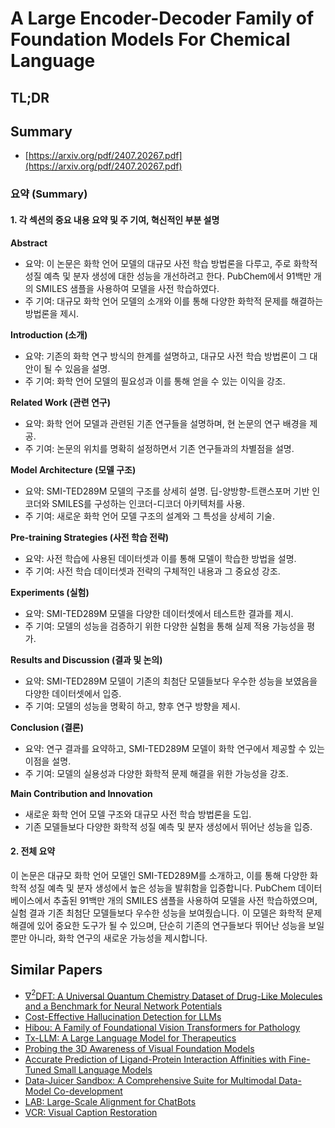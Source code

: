 # A Large Encoder-Decoder Family of Foundation Models For Chemical Language
## TL;DR
## Summary
- [https://arxiv.org/pdf/2407.20267.pdf](https://arxiv.org/pdf/2407.20267.pdf)

### 요약 (Summary)

#### 1. 각 섹션의 중요 내용 요약 및 주 기여, 혁신적인 부분 설명

**Abstract**
* 요약: 이 논문은 화학 언어 모델의 대규모 사전 학습 방법론을 다루고, 주로 화학적 성질 예측 및 분자 생성에 대한 성능을 개선하려고 한다. PubChem에서 91백만 개의 SMILES 샘플을 사용하여 모델을 사전 학습하였다.
* 주 기여: 대규모 화학 언어 모델의 소개와 이를 통해 다양한 화학적 문제를 해결하는 방법론을 제시.
  
**Introduction (소개)**
* 요약: 기존의 화학 연구 방식의 한계를 설명하고, 대규모 사전 학습 방법론이 그 대안이 될 수 있음을 설명.
* 주 기여: 화학 언어 모델의 필요성과 이를 통해 얻을 수 있는 이익을 강조.

**Related Work (관련 연구)**
* 요약: 화학 언어 모델과 관련된 기존 연구들을 설명하며, 현 논문의 연구 배경을 제공.
* 주 기여: 논문의 위치를 명확히 설정하면서 기존 연구들과의 차별점을 설명.

**Model Architecture (모델 구조)**
* 요약: SMI-TED289M 모델의 구조를 상세히 설명. 딥-양방향-트랜스포머 기반 인코더와 SMILES를 구성하는 인코더-디코더 아키텍처를 사용.
* 주 기여: 새로운 화학 언어 모델 구조의 설계와 그 특성을 상세히 기술.

**Pre-training Strategies (사전 학습 전략)**
* 요약: 사전 학습에 사용된 데이터셋과 이를 통해 모델이 학습한 방법을 설명.
* 주 기여: 사전 학습 데이터셋과 전략의 구체적인 내용과 그 중요성 강조.

**Experiments (실험)**
* 요약: SMI-TED289M 모델을 다양한 데이터셋에서 테스트한 결과를 제시.
* 주 기여: 모델의 성능을 검증하기 위한 다양한 실험을 통해 실제 적용 가능성을 평가.

**Results and Discussion (결과 및 논의)**
* 요약: SMI-TED289M 모델이 기존의 최첨단 모델들보다 우수한 성능을 보였음을 다양한 데이터셋에서 입증.
* 주 기여: 모델의 성능을 명확히 하고, 향후 연구 방향을 제시.

**Conclusion (결론)**
* 요약: 연구 결과를 요약하고, SMI-TED289M 모델이 화학 연구에서 제공할 수 있는 이점을 설명.
* 주 기여: 모델의 실용성과 다양한 화학적 문제 해결을 위한 가능성을 강조.

**Main Contribution and Innovation**
* 새로운 화학 언어 모델 구조와 대규모 사전 학습 방법론을 도입.
* 기존 모델들보다 다양한 화학적 성질 예측 및 분자 생성에서 뛰어난 성능을 입증.

#### 2. 전체 요약

이 논문은 대규모 화학 언어 모델인 SMI-TED289M를 소개하고, 이를 통해 다양한 화학적 성질 예측 및 분자 생성에서 높은 성능을 발휘함을 입증합니다. PubChem 데이터베이스에서 추출된 91백만 개의 SMILES 샘플을 사용하여 모델을 사전 학습하였으며, 실험 결과 기존 최첨단 모델들보다 우수한 성능을 보여줬습니다. 이 모델은 화학적 문제 해결에 있어 중요한 도구가 될 수 있으며, 단순히 기존의 연구들보다 뛰어난 성능을 보일 뿐만 아니라, 화학 연구의 새로운 가능성을 제시합니다. 

## Similar Papers
- [$\nabla^2$DFT: A Universal Quantum Chemistry Dataset of Drug-Like Molecules and a Benchmark for Neural Network Potentials](2406.14347.md)
- [Cost-Effective Hallucination Detection for LLMs](2407.21424.md)
- [Hibou: A Family of Foundational Vision Transformers for Pathology](2406.05074.md)
- [Tx-LLM: A Large Language Model for Therapeutics](2406.06316.md)
- [Probing the 3D Awareness of Visual Foundation Models](2404.08636.md)
- [Accurate Prediction of Ligand-Protein Interaction Affinities with Fine-Tuned Small Language Models](2407.00111.md)
- [Data-Juicer Sandbox: A Comprehensive Suite for Multimodal Data-Model Co-development](2407.11784.md)
- [LAB: Large-Scale Alignment for ChatBots](2403.01081.md)
- [VCR: Visual Caption Restoration](2406.06462.md)
